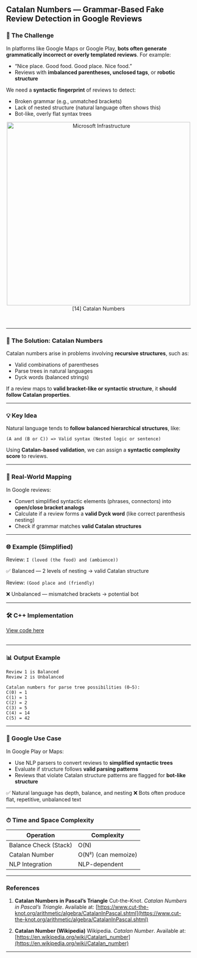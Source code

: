 

## Catalan Numbers — Grammar-Based Fake Review Detection in Google Reviews

### 🎯 The Challenge

In platforms like Google Maps or Google Play, **bots often generate grammatically incorrect or overly templated reviews**. For example:

* “Nice place. Good food. Good place. Nice food.”
* Reviews with **imbalanced parentheses, unclosed tags**, or **robotic structure**

We need a **syntactic fingerprint** of reviews to detect:

* Broken grammar (e.g., unmatched brackets)
* Lack of nested structure (natural language often shows this)
* Bot-like, overly flat syntax trees


<p align="center">
  <img src="https://www.cut-the-knot.org/arithmetic/algebra/Catalan6.jpg?raw=true" alt="Microsoft Infrastructure" width="500" height="500">
  <br>
  [14] Catalan Numbers
  <br>
</p><br>

---

### 🚀 The Solution: Catalan Numbers

Catalan numbers arise in problems involving **recursive structures**, such as:

* Valid combinations of parentheses
* Parse trees in natural languages
* Dyck words (balanced strings)

If a review maps to **valid bracket-like or syntactic structure**, it **should follow Catalan properties**.

---

### 💡 Key Idea

Natural language tends to **follow balanced hierarchical structures**, like:

```
(A and (B or C)) => Valid syntax (Nested logic or sentence)
```

Using **Catalan-based validation**, we can assign a **syntactic complexity score** to reviews.

---

### 📐 Real-World Mapping

In Google reviews:

* Convert simplified syntactic elements (phrases, connectors) into **open/close bracket analogs**
* Calculate if a review forms a **valid Dyck word** (like correct parenthesis nesting)
* Check if grammar matches **valid Catalan structures**

---

### 🌐 Example (Simplified)

Review:
`I (loved (the food) and (ambience))`

✅ Balanced — 2 levels of nesting → valid Catalan structure

Review:
`(Good place and (friendly)`

❌ Unbalanced — mismatched brackets → potential bot

---
### 🛠 C++ Implementation
[View code here](https://github.com/bhumikanaik126/APS-Portfolio/blob/main/codes/b13.cpp)<br><br>

---

### 📊 Output Example

```
Review 1 is Balanced  
Review 2 is Unbalanced  

Catalan numbers for parse tree possibilities (0–5):  
C(0) = 1  
C(1) = 1  
C(2) = 2  
C(3) = 5  
C(4) = 14  
C(5) = 42  
```

---

### 🧠 Google Use Case

In Google Play or Maps:

* Use NLP parsers to convert reviews to **simplified syntactic trees**
* Evaluate if structure follows **valid parsing patterns**
* Reviews that violate Catalan structure patterns are flagged for **bot-like structure**

✅ Natural language has depth, balance, and nesting
❌ Bots often produce flat, repetitive, unbalanced text

---

### ⏱ Time and Space Complexity

| Operation             | Complexity          |
| --------------------- | ------------------- |
| Balance Check (Stack) | O(N)                |
| Catalan Number        | O(N²) (can memoize) |
| NLP Integration       | NLP-dependent       |

---


### References

1. **Catalan Numbers in Pascal’s Triangle**
   Cut-the-Knot. *Catalan Numbers in Pascal’s Triangle*. Available at: [https://www.cut-the-knot.org/arithmetic/algebra/CatalanInPascal.shtml](https://www.cut-the-knot.org/arithmetic/algebra/CatalanInPascal.shtml)

2. **Catalan Number (Wikipedia)**
   Wikipedia. *Catalan Number*. Available at: [https://en.wikipedia.org/wiki/Catalan\_number](https://en.wikipedia.org/wiki/Catalan_number)

---



